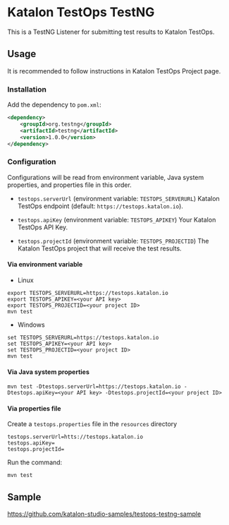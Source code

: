 # Katalon TestOps TestNG

This is a TestNG Listener for submitting test results to Katalon TestOps.

## Usage

It is recommended to follow instructions in Katalon TestOps Project page.

### Installation

Add the dependency to `pom.xml`:

```xml
<dependency>
    <groupId>org.testng</groupId>
    <artifactId>testng</artifactId>
    <version>1.0.0</version>
</dependency>
```

### Configuration

Configurations will be read from environment variable, Java system properties, and properties file in this order.

* `testops.serverUrl` (environment variable: `TESTOPS_SERVERURL`)
Katalon TestOps endpoint (default: `https://testops.katalon.io`).

* `testops.apiKey` (environment variable: `TESTOPS_APIKEY`)
Your Katalon TestOps API Key.

* `testops.projectId` (environment variable: `TESTOPS_PROJECTID`)
The Katalon TestOps project that will receive the test results.

#### Via environment variable

* Linux

```
export TESTOPS_SERVERURL=https://testops.katalon.io
export TESTOPS_APIKEY=<your API key>
export TESTOPS_PROJECTID=<your project ID>
mvn test
```

* Windows

```
set TESTOPS_SERVERURL=https://testops.katalon.io
set TESTOPS_APIKEY=<your API key>
set TESTOPS_PROJECTID=<your project ID>
mvn test
```

#### Via Java system properties

```
mvn test -Dtestops.serverUrl=https://testops.katalon.io -Dtestops.apiKey=<your API key> -Dtestops.projectId=<your project ID>
```

#### Via properties file

Create a `testops.properties` file in the `resources` directory

```
testops.serverUrl=htts://testops.katalon.io
testops.apiKey=
testops.projectId=
```

Run the command:

```
mvn test
```

## Sample

https://github.com/katalon-studio-samples/testops-testng-sample
